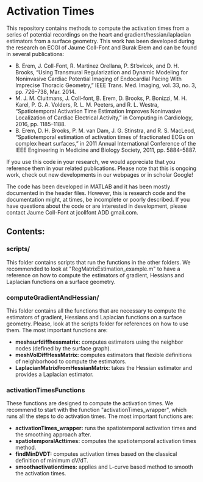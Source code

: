 # Activation Times

This repository contains methods to compute the activation times from a series of potential recordings on the heart and gradient/hessian/laplacian estimators from a surface geometry.
This work has been developed during the research on ECGI of Jaume Coll-Font and Burak Erem and can be found in several publications:

* B. Erem, J. Coll-Font, R. Martinez Orellana, P. St’ovicek, and D. H. Brooks, “Using Transmural Regularization and Dynamic Modeling for Noninvasive Cardiac Potential Imaging of Endocardial Pacing With Imprecise Thoracic Geometry,” IEEE Trans. Med. Imaging, vol. 33, no. 3, pp. 726–738, Mar. 2014.
* M. J. M. Cluitmans, J. Coll-font, B. Erem, D. Brooks, P. Bonizzi, M. H. Karel, P. G. A. Volders, R. L. M. Peeters, and R. L. Westra, “Spatiotemporal Activation Time Estimation Improves Noninvasive Localization of Cardiac Electrical Activity,” in Computing in Cardiology, 2016, pp. 1185–1188.
* B. Erem, D. H. Brooks, P. M. van Dam, J. G. Stinstra, and R. S. MacLeod, “Spatiotemporal estimation of activation times of fractionated ECGs on complex heart surfaces,” in 2011 Annual International Conference of the IEEE Engineering in Medicine and Biology Society, 2011, pp. 5884–5887.

If you use this code in your research, we would appreciate that you reference them in your related publications. Please note that this is ongoing work, check out new developments in our webpages or in scholar Google!

The code has been developed in MATLAB and it has been mostly documented in the header files. However, this is research code and the documentation might, at times, be incomplete or poorly described.
If you have questions about the code or are interested in development, please contact Jaume Coll-Font at jcollfont ADD gmail.com.

## Contents:

### scripts/
This folder contains scripts that run the functions in the other folders. We recommended to look at "RegMatrixEstimation_example.m" to have a reference on how to compute the estimators of gradient, Hessians and Laplacian functions on a surface geometry.

### computeGradientAndHessian/
This folder contains all the functions that are necessary to compute the estimators of gradient, Hessians and Laplacian functions on a surface geometry. Please, look at the scripts folder for references on how to use them.
The most important functions are:
* **meshsurfdiffhessmatrix:** computes estimators using the neighbor nodes (defined by the surface graph).
* **meshVolDiffHessMatrix:** computes estimators that flexible definitions of neighborhood to compute the estimators.
* **LaplacianMatrixFromHessianMatrix:** takes the Hessian estimator and provides a Laplacian estimator.

### activationTimesFunctions
These functions are designed to compute the activation times. We recommend to start with the function "activationTimes_wrapper", which runs all the steps to do activation times.
The most important functions are:
* **activationTimes_wrapper:** runs the spatiotemporal activation times and the smoothing approach after.
* **spatiotemporalActtimes:** computes the spatiotemporal activation times method.
* **findMinDVDT:** computes activation times based on the classical definition of minimum dV/dT.
* **smoothactivationtimes:** applies and L-curve based method to smooth the activation times.
